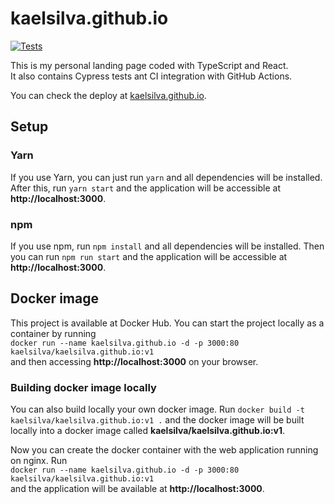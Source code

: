# kaelsilva.github.io

[![Tests](https://github.com/kaelsilva/kaelsilva.github.io/actions/workflows/main.yml/badge.svg)](https://github.com/kaelsilva/kaelsilva.github.io/actions/workflows/main.yml)  

This is my personal landing page coded with TypeScript and React.  
It also contains Cypress tests ant CI integration with GitHub Actions.  
  
You can check the deploy at [kaelsilva.github.io](https://kaelsilva.github.io).

## Setup
### Yarn
If you use Yarn, you can just run `yarn` and all dependencies will be installed. After this, run `yarn start` and the application will be accessible at **http://localhost:3000**.

### npm
If you use npm, run `npm install` and all dependencies will be installed. Then you can run `npm run start` and the application will be accessible at **http://localhost:3000**.

## Docker image
This project is available at Docker Hub. You can start the project locally as a container by running  
`docker run --name kaelsilva.github.io -d -p 3000:80 kaelsilva/kaelsilva.github.io:v1`  
and then accessing **http://localhost:3000** on your browser.

### Building docker image locally
  
You can also build locally your own docker image. Run `docker build -t kaelsilva/kaelsilva.github.io:v1 .` and the docker image will be built locally into a docker image called **kaelsilva/kaelsilva.github.io:v1**.

Now you can create the docker container with the web application running on nginx. Run  
`docker run --name kaelsilva.github.io -d -p 3000:80 kaelsilva/kaelsilva.github.io:v1`  
and the application will be available at **http://localhost:3000**.